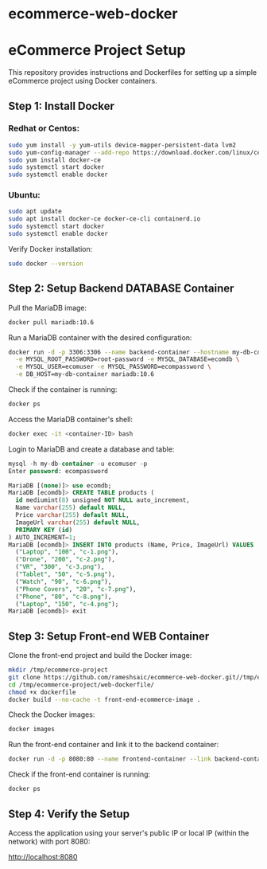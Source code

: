 # ecommerce-web-docker


# eCommerce Project Setup

This repository provides instructions and Dockerfiles for setting up a simple eCommerce project using Docker containers.

## Step 1: Install Docker

### Redhat or Centos:

```bash
sudo yum install -y yum-utils device-mapper-persistent-data lvm2
sudo yum-config-manager --add-repo https://download.docker.com/linux/centos/docker-ce.repo
sudo yum install docker-ce
sudo systemctl start docker
sudo systemctl enable docker
```

### Ubuntu:

```bash
sudo apt update
sudo apt install docker-ce docker-ce-cli containerd.io
sudo systemctl start docker
sudo systemctl enable docker
```

Verify Docker installation:

```bash
sudo docker --version
```

## Step 2: Setup Backend DATABASE Container

Pull the MariaDB image:

```bash
docker pull mariadb:10.6
```

Run a MariaDB container with the desired configuration:

```bash
docker run -d -p 3306:3306 --name backend-container --hostname my-db-container \
  -e MYSQL_ROOT_PASSWORD=root-password -e MYSQL_DATABASE=ecomdb \
  -e MYSQL_USER=ecomuser -e MYSQL_PASSWORD=ecompassword \
  -e DB_HOST=my-db-container mariadb:10.6
```

Check if the container is running:

```bash
docker ps
```

Access the MariaDB container's shell:

```bash
docker exec -it <container-ID> bash
```

Login to MariaDB and create a database and table:

```sql
mysql -h my-db-container -u ecomuser -p
Enter password: ecompassword

MariaDB [(none)]> use ecomdb;
MariaDB [ecomdb]> CREATE TABLE products (
  id mediumint(8) unsigned NOT NULL auto_increment,
  Name varchar(255) default NULL,
  Price varchar(255) default NULL,
  ImageUrl varchar(255) default NULL,
  PRIMARY KEY (id)
) AUTO_INCREMENT=1;
MariaDB [ecomdb]> INSERT INTO products (Name, Price, ImageUrl) VALUES
  ("Laptop", "100", "c-1.png"),
  ("Drone", "200", "c-2.png"),
  ("VR", "300", "c-3.png"),
  ("Tablet", "50", "c-5.png"),
  ("Watch", "90", "c-6.png"),
  ("Phone Covers", "20", "c-7.png"),
  ("Phone", "80", "c-8.png"),
  ("Laptop", "150", "c-4.png");
MariaDB [ecomdb]> exit
```

## Step 3: Setup Front-end WEB Container

Clone the front-end project and build the Docker image:

```bash
mkdir /tmp/ecommerce-project
git clone https://github.com/rameshsaic/ecommerce-web-docker.git//tmp/ecommerce-project/
cd /tmp/ecommerce-project/web-dockerfile/ 
chmod +x dockerfile
docker build --no-cache -t front-end-ecommerce-image .
```

Check the Docker images:

```bash
docker images
```

Run the front-end container and link it to the backend container:

```bash
docker run -d -p 8080:80 --name frontend-container --link backend-container:backend-container front-end-ecommerce-image
```

Check if the front-end container is running:

```bash
docker ps
```

## Step 4: Verify the Setup

Access the application using your server's public IP or local IP (within the network) with port 8080:

[http://localhost:8080](http://localhost:8080)
```

